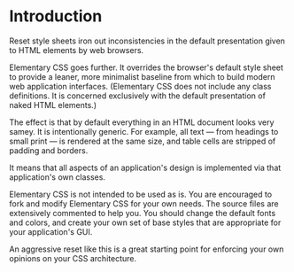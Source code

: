 # Introduction


Reset style sheets iron out inconsistencies in the default presentation given to HTML elements by web browsers.

Elementary CSS goes further. It overrides the browser's default style sheet to provide a leaner, more minimalist baseline from which to build modern web application interfaces. (Elementary CSS does not include any class definitions. It is concerned exclusively with the default presentation of naked HTML elements.)

The effect is that by default everything in an HTML document looks very samey. It is intentionally generic. For example, all text — from headings to small print — is rendered at the same size, and table cells are stripped of padding and borders.

It means that all aspects of an application's design is implemented via that application's own classes.

Elementary CSS is not intended to be used as is. You are encouraged to fork and modify Elementary CSS for your own needs. The source files are extensively commented to help you. You should change the default fonts and colors, and create your own set of base styles that are appropriate for your application's GUI.

An aggressive reset like this is a great starting point for enforcing your own opinions on your CSS architecture.
